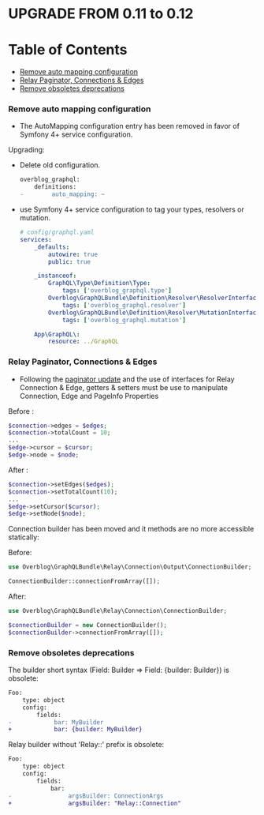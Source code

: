UPGRADE FROM 0.11 to 0.12
=======================

# Table of Contents

- [Remove auto mapping configuration](#remove-auto-mapping-configuration)
- [Relay Paginator, Connections & Edges](#relay-paginator-connections--edges)
- [Remove obsoletes deprecations](#remove-obsoletes-deprecations)

### Remove auto mapping configuration

 * The AutoMapping configuration entry has been removed in favor of Symfony 4+ service configuration.

  Upgrading:
   - Delete old configuration.
        ```diff
        overblog_graphql:
            definitions:
        -        auto_mapping: ~
        ```
   - use Symfony 4+ service configuration to tag your types, resolvers or mutation.
       ```yaml
       # config/graphql.yaml
       services:
           _defaults:
               autowire: true
               public: true
       
           _instanceof:
               GraphQL\Type\Definition\Type:
                   tags: ['overblog_graphql.type']
               Overblog\GraphQLBundle\Definition\Resolver\ResolverInterface:
                   tags: ['overblog_graphql.resolver']
               Overblog\GraphQLBundle\Definition\Resolver\MutationInterface:
                   tags: ['overblog_graphql.mutation']
       
           App\GraphQL\:
               resource: ../GraphQL
       ```


### Relay Paginator, Connections & Edges

-   Following the [paginator update](docs/helpers/relay-paginator.md) and the use of interfaces for Relay Connection & Edge, getters & setters must be use to manipulate Connection, Edge and PageInfo Properties

Before :

```php
$connection->edges = $edges;
$connection->totalCount = 10;
...
$edge->cursor = $cursor;
$edge->node = $node;

```

After :

```php
$connection->setEdges($edges);
$connection->setTotalCount(10);
...
$edge->setCursor($cursor);
$edge->setNode($node);
```

Connection builder has been moved and it methods are no more accessible statically:

Before:

```php
use Overblog\GraphQLBundle\Relay\Connection\Output\ConnectionBuilder;

ConnectionBuilder::connectionFromArray([]);
```

After:

```php
use Overblog\GraphQLBundle\Relay\Connection\ConnectionBuilder;

$connectionBuilder = new ConnectionBuilder();
$connectionBuilder->connectionFromArray([]);
```

### Remove obsoletes deprecations

The builder short syntax (Field: Builder => Field: {builder: Builder}) is obsolete:

```diff
Foo:
    type: object
    config:
        fields:
-            bar: MyBuilder
+            bar: {builder: MyBuilder}

```

Relay builder without 'Relay::' prefix is obsolete:

```diff
Foo:
    type: object
    config:
        fields:
            bar:
-                argsBuilder: ConnectionArgs
+                argsBuilder: "Relay::Connection"
```
